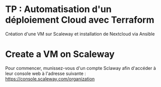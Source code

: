 # TP : Automatisation d'un déploiement Cloud avec Terraform
Création d'une VM sur Scaleway et installation de Nextcloud via Ansible

# Create a VM on Scaleway
Pour commencer, munissez-vous d'un compte Sclaway afin d'accéder à leur console web à l'adresse suivante : https://console.scaleway.com/organization
